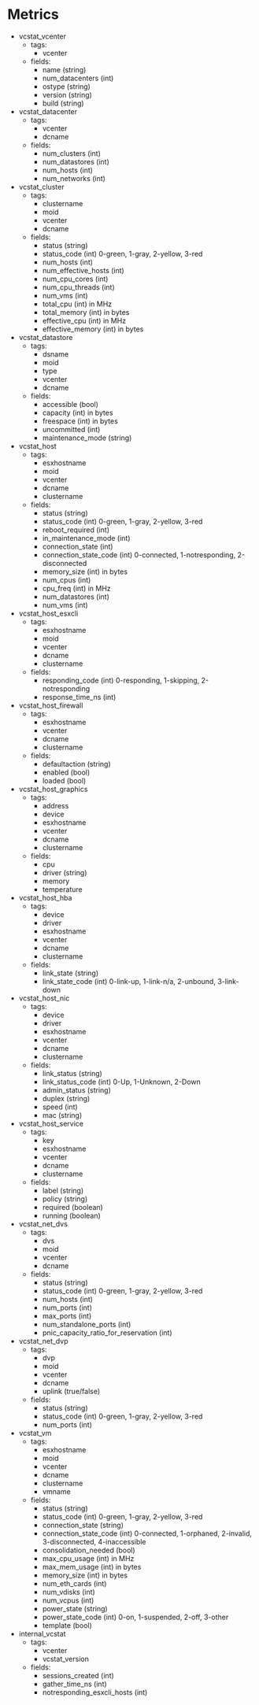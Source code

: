# Metrics

- vcstat_vcenter
  - tags:
    - vcenter
  - fields:
    - name (string)
    - num_datacenters (int)
    - ostype (string)
    - version (string)
    - build (string)
- vcstat_datacenter
  - tags:
    - vcenter
    - dcname
  - fields:
    - num_clusters (int)
    - num_datastores (int)
    - num_hosts (int)
    - num_networks (int)
- vcstat_cluster
  - tags:
    - clustername
	- moid
    - vcenter
    - dcname
  - fields:
	- status (string)
	- status_code (int) 0-green, 1-gray, 2-yellow, 3-red
	- num_hosts (int)
	- num_effective_hosts (int)
	- num_cpu_cores (int)
	- num_cpu_threads (int)
	- num_vms (int)
	- total_cpu (int) in MHz
	- total_memory (int) in bytes
	- effective_cpu (int) in MHz
	- effective_memory (int) in bytes
- vcstat_datastore
  - tags:
    - dsname
	- moid
    - type
    - vcenter
    - dcname
  - fields:
	- accessible (bool)
	- capacity (int) in bytes
	- freespace (int) in bytes
	- uncommitted (int)
	- maintenance_mode (string)
- vcstat_host
  - tags:
    - esxhostname
	- moid
    - vcenter
    - dcname
    - clustername
  - fields:
	- status (string)
	- status_code (int) 0-green, 1-gray, 2-yellow, 3-red
	- reboot_required (int)
	- in_maintenance_mode (int)
	- connection_state (int)
	- connection_state_code (int) 0-connected, 1-notresponding, 2-disconnected
	- memory_size (int) in bytes
	- num_cpus (int)
	- cpu_freq (int) in MHz
	- num_datastores (int)
	- num_vms (int)
- vcstat_host_esxcli
  - tags:
    - esxhostname
	- moid
    - vcenter
    - dcname
    - clustername
  - fields:
	- responding_code (int) 0-responding, 1-skipping, 2-notresponding
	- response_time_ns (int)
- vcstat_host_firewall
  - tags:
    - esxhostname
    - vcenter
    - dcname
    - clustername
  - fields:
	- defaultaction (string)
	- enabled (bool)
	- loaded (bool)
- vcstat_host_graphics
  - tags:
	- address
	- device
    - esxhostname
    - vcenter
    - dcname
    - clustername
  - fields:
	- cpu
	- driver (string)
    - memory
	- temperature
- vcstat_host_hba
  - tags:
	- device
	- driver
    - esxhostname
    - vcenter
    - dcname
    - clustername
  - fields:
	- link_state (string)
	- link_state_code (int) 0-link-up, 1-link-n/a, 2-unbound, 3-link-down
- vcstat_host_nic
  - tags:
	- device
	- driver
    - esxhostname
    - vcenter
    - dcname
    - clustername
  - fields:
	- link_status (string)
	- link_status_code (int) 0-Up, 1-Unknown, 2-Down
	- admin_status (string)
	- duplex (string)
	- speed (int)
	- mac (string)
- vcstat_host_service
  - tags:
	- key
    - esxhostname
    - vcenter
    - dcname
    - clustername
  - fields:
	- label (string)
	- policy (string)
	- required (boolean)
	- running (boolean)
- vcstat_net_dvs
  - tags:
    - dvs
	- moid
    - vcenter
    - dcname
  - fields:
    - status (string)
    - status_code (int) 0-green, 1-gray, 2-yellow, 3-red
	- num_hosts (int)
    - num_ports (int)
    - max_ports (int)
    - num_standalone_ports (int)
	- pnic_capacity_ratio_for_reservation (int)
- vcstat_net_dvp
  - tags:
    - dvp
	- moid
    - vcenter
    - dcname
    - uplink (true/false)
  - fields:
    - status (string)
    - status_code (int) 0-green, 1-gray, 2-yellow, 3-red
    - num_ports (int)
- vcstat_vm
  - tags:
    - esxhostname
	- moid
    - vcenter
    - dcname
    - clustername
	- vmname
  - fields:
	- status (string)
	- status_code (int) 0-green, 1-gray, 2-yellow, 3-red
	- connection_state (string)
	- connection_state_code (int) 0-connected, 1-orphaned, 2-invalid, 3-disconnected, 4-inaccessible
	- consolidation_needed (bool)
	- max_cpu_usage (int) in MHz
	- max_mem_usage (int) in bytes
	- memory_size (int) in bytes
	- num_eth_cards (int)
	- num_vdisks (int)
	- num_vcpus (int)
	- power_state (string)
	- power_state_code (int) 0-on, 1-suspended, 2-off, 3-other
	- template (bool)
- internal_vcstat
  - tags:
    - vcenter
    - vcstat_version
  - fields:
    - sessions_created (int)
    - gather_time_ns (int)
	- notresponding_esxcli_hosts (int)
